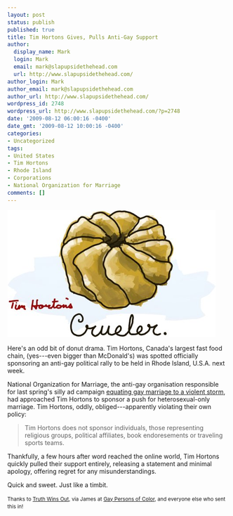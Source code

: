 ```yaml
---
layout: post
status: publish
published: true
title: Tim Hortons Gives, Pulls Anti-Gay Support
author:
  display_name: Mark
  login: Mark
  email: mark@slapupsidethehead.com
  url: http://www.slapupsidethehead.com/
author_login: Mark
author_email: mark@slapupsidethehead.com
author_url: http://www.slapupsidethehead.com/
wordpress_id: 2748
wordpress_url: http://www.slapupsidethehead.com/?p=2748
date: '2009-08-12 06:00:16 -0400'
date_gmt: '2009-08-12 10:00:16 -0400'
categories:
- Uncategorized
tags:
- United States
- Tim Hortons
- Rhode Island
- Corporations
- National Organization for Marriage
comments: []
---
```

![It's a crueler cruller.](/wp-content/media/2009/08/tim-hortons-cruller.jpg "It's a crueler cruller.")

Here's an odd bit of donut drama. Tim Hortons, Canada's largest fast food chain, (yes---even bigger than McDonald's) was spotted officially sponsoring an anti-gay political rally to be held in Rhode Island, U.S.A. next week.

National Organization for Marriage, the anti-gay organisation responsible for last spring's silly ad campaign [equating gay marriage to a violent storm](http://www.slapupsidethehead.com/2009/04/anti-gay-lobbyists-battens-down-the-hatches/ "The gays tore the roof off my house and uprooted all my trees!"), had approached Tim Hortons to sponsor a push for heterosexual-only marriage. Tim Hortons, oddly, obliged---apparently violating their own policy:

> Tim Hortons does not sponsor individuals, those representing religious groups, political affiliates, book endoresements or traveling sports teams.

Thankfully, a few hours after word reached the online world, Tim Hortons quickly pulled their support entirely, releasing a statement and minimal apology, offering regret for any misunderstandings.

Quick and sweet. Just like a timbit.

<small>Thanks to <a href="http://www.truthwinsout.org/blog/3766/">Truth Wins Out</a>, via James at <a href="http://gay-persons-of-color.blogspot.com/2009/08/tim-hortons-responds-to-inquiries-about.html">Gay Persons of Color</a>, and everyone else who sent this in!</small>

